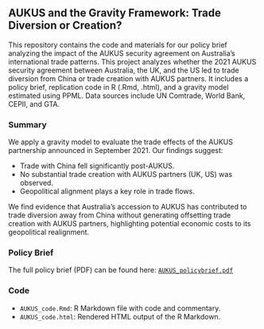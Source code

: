 ## AUKUS and the Gravity Framework: Trade Diversion or Creation?

This repository contains the code and materials for our policy brief analyzing the impact of the AUKUS security agreement on Australia’s international trade patterns. This project analyzes whether the 2021 AUKUS security agreement between Australia, the UK, and the US led to trade diversion from China or trade creation with AUKUS partners. It includes a policy brief, replication code in R (.Rmd, .html), and a gravity model estimated using PPML. Data sources include UN Comtrade, World Bank, CEPII, and GTA.

###  Summary

We apply a gravity model to evaluate the trade effects of the AUKUS partnership announced in September 2021. Our findings suggest:
- Trade with China fell significantly post-AUKUS.
- No substantial trade creation with AUKUS partners (UK, US) was observed.
- Geopolitical alignment plays a key role in trade flows.
  
We find evidence that Australia’s accession to AUKUS has contributed to trade diversion away from China without generating offsetting trade creation with AUKUS partners, highlighting potential economic costs to its geopolitical realignment.


### Policy Brief

The full policy brief (PDF) can be found here:   [`AUKUS_policybrief.pdf`](./AUKUS_policybrief.pdf)

### Code

- `AUKUS_code.Rmd`: R Markdown file with code and commentary.
- `AUKUS_code.html`: Rendered HTML output of the R Markdown.
